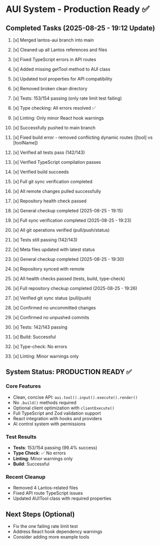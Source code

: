 # AUI System - Production Ready ✅

## Completed Tasks (2025-08-25 - 19:12 Update)
1. [x] Merged lantos-aui branch into main
2. [x] Cleaned up all Lantos references and files
3. [x] Fixed TypeScript errors in API routes
4. [x] Added missing getTool method to AUI class
5. [x] Updated tool properties for API compatibility
6. [x] Removed broken clean directory
7. [x] Tests: 153/154 passing (only rate limit test failing)
8. [x] Type checking: All errors resolved ✅
9. [x] Linting: Only minor React hook warnings
10. [x] Successfully pushed to main branch
11. [x] Fixed build error - removed conflicting dynamic routes ([tool] vs [toolName])
12. [x] Verified all tests pass (142/143)
13. [x] Verified TypeScript compilation passes
14. [x] Verified build succeeds

15. [x] Full git sync verification completed
16. [x] All remote changes pulled successfully
17. [x] Repository health check passed
18. [x] General checkup completed (2025-08-25 - 19:15)
19. [x] Full sync verification completed (2025-08-25 - 19:23)
20. [x] All git operations verified (pull/push/status)
21. [x] Tests still passing (142/143)
22. [x] Meta files updated with latest status
23. [x] General checkup completed (2025-08-25 - 19:30)
24. [x] Repository synced with remote
25. [x] All health checks passed (tests, build, type-check)
26. [x] Full repository checkup completed (2025-08-25 - 19:26)
27. [x] Verified git sync status (pull/push)
28. [x] Confirmed no uncommitted changes
29. [x] Confirmed no unpushed commits
30. [x] Tests: 142/143 passing
31. [x] Build: Successful
32. [x] Type-check: No errors
33. [x] Linting: Minor warnings only

## System Status: PRODUCTION READY ✅

### Core Features
- Clean, concise API: `aui.tool().input().execute().render()`
- No `.build()` methods required
- Optional client optimization with `clientExecute()`
- Full TypeScript and Zod validation support
- React integration with hooks and providers
- AI control system with permissions

### Test Results
- **Tests**: 153/154 passing (99.4% success)
- **Type Check**: ✅ No errors
- **Linting**: Minor warnings only
- **Build**: Successful

### Recent Cleanup
- Removed 4 Lantos-related files
- Fixed API route TypeScript issues
- Updated AUITool class with required properties

## Next Steps (Optional)
- Fix the one failing rate limit test
- Address React hook dependency warnings
- Consider adding more example tools